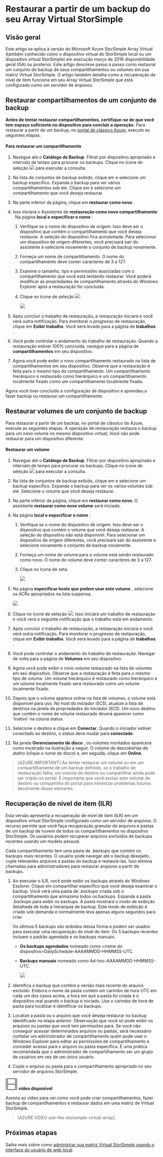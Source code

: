<properties
   pageTitle="Restaurar a partir de um backup do seu Array Virtual StorSimple"
   description="Saiba mais sobre como restaurar um backup do seu Array Virtual StorSimple."
   services="storsimple"
   documentationCenter="NA"
   authors="alkohli"
   manager="carmonm"
   editor=""/>

<tags
   ms.service="storsimple"
   ms.devlang="NA"
   ms.topic="article"
   ms.tgt_pltfrm="NA"
   ms.workload="NA"
   ms.date="06/07/2016"
   ms.author="alkohli"/>

# <a name="restore-from-a-backup-of-your-storsimple-virtual-array"></a>Restaurar a partir de um backup do seu Array Virtual StorSimple

## <a name="overview"></a>Visão geral 

Este artigo se aplica à versão do Microsoft Azure StorSimple Array Virtual (também conhecido como o dispositivo virtual do StorSimple local ou um dispositivo virtual StorSimple) em execução março de 2016 disponibilidade geral (GA) ou posterior. Este artigo descreve passo a passo como restaurar um conjunto de backup de seus compartilhamentos ou volumes em sua matriz Virtual StorSimple. O artigo também detalha como a recuperação de nível de item funciona em seu Array Virtual StorSimple que está configurado como um servidor de arquivos.


## <a name="restore-shares-from-a-backup-set"></a>Restaurar compartilhamentos de um conjunto de backup


**Antes de tentar restaurar compartilhamentos, certifique-se de que você tem espaço suficiente no dispositivo para concluir a operação.** Para restaurar a partir de um backup, no [portal de clássico Azure](https://manage.windowsazure.com/), execute as seguintes etapas.

#### <a name="to-restore-a-share"></a>Para restaurar um compartilhamento

1.  Navegue até o **Catálogo de Backup**. Filtrar por dispositivo apropriado e intervalo de tempo para procurar os backups. Clique no ícone de seleção ![](./media/storsimple-ova-restore/image1.png) para executar a consulta.


1.  Na lista de conjuntos de backup exibido, clique em e selecione um backup específico. Expanda o backup para ver vários compartilhamentos sob ele. Clique em e selecione um compartilhamento que você deseja restaurar.

2.  Na parte inferior da página, clique em **restaurar como novo**.

3.  Isso iniciará o Assistente de **restauração como novo compartilhamento** . Na página **local e especificar o nome** :


    1.  Verifique se o nome do dispositivo de origem. Isso deve ser o dispositivo que contém o compartilhamento que você deseja restaurar. A seleção do dispositivo fica acinzentada. Para selecionar um dispositivo de origem diferentes, você precisará sair do assistente e selecione novamente o conjunto de backup novamente.

    2.  Forneça um nome de compartilhamento. O nome do compartilhamento deve conter caracteres de 3 a 127.

    3.  Examine o tamanho, tipo e permissões associadas com o compartilhamento que você está tentando restaurar. Você poderá modificar as propriedades de compartilhamento através do Windows Explorer após a restauração for concluída.

    4.  Clique no ícone de seleção ![](./media/storsimple-ova-restore/image1.png).

        ![](./media/storsimple-ova-restore/image9.png)

1.  Após concluir o trabalho de restauração, a restauração iniciará e você verá outra notificação. Para monitorar o progresso de restauração, clique em **Exibir trabalho**. Você será levado para a página de **trabalhos** .

2.  Você pode controlar o andamento do trabalho de restauração. Quando a restauração estiver 100% concluída, navegue para a página de **compartilhamentos** em seu dispositivo.

3.  Agora você pode exibir o novo compartilhamento restaurado na lista de compartilhamentos em seu dispositivo. Observe que a restauração é feita para o mesmo tipo do compartilhamento. Um compartilhamento hierárquico é restaurado como hierárquico e um compartilhamento localmente fixado como um compartilhamento localmente fixado.

Agora você tiver concluído a configuração de dispositivo e aprendeu a fazer backup ou restaurar um compartilhamento. 


## <a name="restore-volumes-from-a-backup-set"></a>Restaurar volumes de um conjunto de backup


Para restaurar a partir de um backup, no portal de clássico do Azure, execute as seguintes etapas. A operação de restauração restaura o backup para um novo volume no mesmo dispositivo virtual; Você não pode restaurar para um dispositivo diferente.

#### <a name="to-restore-a-volume"></a>Restaurar um volume

1.  Navegue até o **Catálogo de Backup**. Filtrar por dispositivo apropriado e intervalo de tempo para procurar os backups. Clique no ícone de seleção ![](./media/storsimple-ova-restore/image1.png) para executar a consulta.

2.  Na lista de conjuntos de backup exibido, clique em e selecione um backup específico. Expanda o backup para ver os vários volumes sob ele. Selecione o volume que você deseja restaurar. 

5.  Na parte inferior da página, clique em **restaurar como novo**. O assistente **restaurar como novo volume** será iniciado.

1.  Na página **local e especificar o nome** :


    1.  Verifique se o nome do dispositivo de origem. Isso deve ser o dispositivo que contém o volume que você deseja restaurar. A seleção do dispositivo não está disponível. Para selecionar um dispositivo de origem diferentes, você precisará sair do assistente e selecione novamente o conjunto de backup novamente.

    2.  Forneça um nome de volume para o volume está sendo restaurado como novo. O nome do volume deve conter caracteres de 3 a 127.

    3.  Clique no ícone de seta.

        ![](./media/storsimple-ova-restore/image12.png)

1.  Na página **especificar hosts que podem usar este volume** , selecione os ACRs apropriados na lista suspensa.

    ![](./media/storsimple-ova-restore/image13.png)

1.  Clique no ícone de seleção ![](./media/storsimple-ova-restore/image1.png). Isso iniciará um trabalho de restauração e você verá a seguinte notificação que o trabalho está em andamento.

2.  Após concluir o trabalho de restauração, a restauração iniciará e você verá outra notificação. Para monitorar o progresso de restauração, clique em **Exibir trabalho**. Você será levado para a página de **trabalhos** .

3.  Você pode controlar o andamento do trabalho de restauração. Navegar de volta para a página de **Volumes** em seu dispositivo.

4.  Agora você pode exibir o novo volume restaurado na lista de volumes em seu dispositivo. Observe que a restauração é feita para o mesmo tipo de volume. Um volume hierárquico é restaurado como hierárquico e um volume localmente fixado será restaurado como um volume localmente fixado.

5.  Depois que o volume aparece online na lista de volumes, o volume está disponível para uso.  No host do iniciador iSCSI, atualize a lista de destinos na janela de propriedades do iniciador iSCSI.  Um novo destino que contém o nome de volume restaurado deverá aparecer como 'Inativo' na coluna status.

6.  Selecione o destino e clique em **Conectar**.   Quando o iniciador estiver conectado ao destino, o status deve mudar para **conectado**. 

7.  Na janela **Gerenciamento de disco** , os volumes montados aparecerá como mostrado na ilustração a seguir. O volume de descobertas de atalho (clique o nome do disco) e, em seguida, clique em **Online**.

> [AZURE.IMPORTANT] Ao tentar restaurar um volume ou em um compartilhamento de um backup definido, se o trabalho de restauração falha, um volume de destino ou compartilhar ainda pode ser criada no portal. É importante que você excluir este volume de destino ou compartilha do portal para minimizar problemas futuros decorrente desse elemento.

## <a name="item-level-recovery-ilr"></a>Recuperação de nível de item (ILR)

Esta versão apresenta a recuperação de nível de item (ILR) em um dispositivo virtual StorSimple configurado como um servidor de arquivos. O recurso permite que você faça recuperação granular de arquivos e pastas de um backup de nuvem de todos os compartilhamentos no dispositivo StorSimple. Os usuários podem recuperar arquivos excluídos de backups recentes usando um modelo pessoal.

Cada compartilhamento tem uma pasta de *.backups* que contém os backups mais recentes. O usuário pode navegar até o backup desejado, copie relevantes arquivos e pastas do backup e restaurá-las. Isso elimina chamadas para administradores para restaurar arquivos a partir de backups.

1.  Ao executar o ILR, você pode exibir os backups através do Windows Explorer. Clique em compartilhar específico que você deseja examinar o backup. Você verá uma pasta de *.backups* criada sob o compartilhamento que armazena todos os backups. Expanda a pasta *.backups* para exibir os backups. A pasta mostrará o modo de exibição detalhada de toda a hierarquia de backup. Este modo de exibição é criado sob demanda e normalmente leva apenas alguns segundos para criar.

    Os últimos 5 backups são exibidos dessa forma e podem ser usados para executar uma recuperação do nível do item. Os 5 backups recentes incluem o padrão agendada e os backups manuais.

    
    -   **Os backups agendados** nomeado como &lt;nome do dispositivo&gt;DailySchedule-AAAAMMDD-HHMMSS-UTC.

    -   **Backups manuais** nomeado como Ad-hoc-AAAAMMDD-HHMMSS-UTC.
    
        ![](./media/storsimple-ova-restore/image14.png)

1.  Identifica o backup que contém a versão mais recente do arquivo excluído. Embora o nome da pasta contém um carimbo de hora UTC em cada um dos casos acima, a hora em que a pasta foi criada é o dispositivo real quando o backup é iniciado. Use o carimbo de hora de pasta para localizar e identificar os backups.

2.  Localize a pasta ou o arquivo que você deseja restaurar no backup identificado na etapa anterior. Observação que você só pode exibir os arquivos ou pastas que você tem permissões para. Se você não conseguir acessar determinados arquivos ou pastas, será necessário contatar um administrador de compartilhamento quem pode usar o Windows Explorer para editar as permissões de compartilhamento e conceder acesso para o arquivo ou pasta específica. É uma prática recomendada que o administrador de compartilhamento ser um grupo de usuários em vez de um único usuário.

3.  Copie o arquivo ou pasta para o compartilhamento apropriado no seu servidor de arquivos StorSimple.

![video_icon](./media/storsimple-ova-restore/video_icon.png) **vídeo disponível**

Assista ao vídeo para ver como você pode criar compartilhamentos, fazer backup de compartilhamentos e restaurar dados em uma matriz de Virtual StorSimple.

> [AZURE.VIDEO use-the-storsimple-virtual-array]

## <a name="next-steps"></a>Próximas etapas

Saiba mais sobre como [administrar sua matriz Virtual StorSimple usando o interface do usuário de web local](storsimple-ova-web-ui-admin.md).

